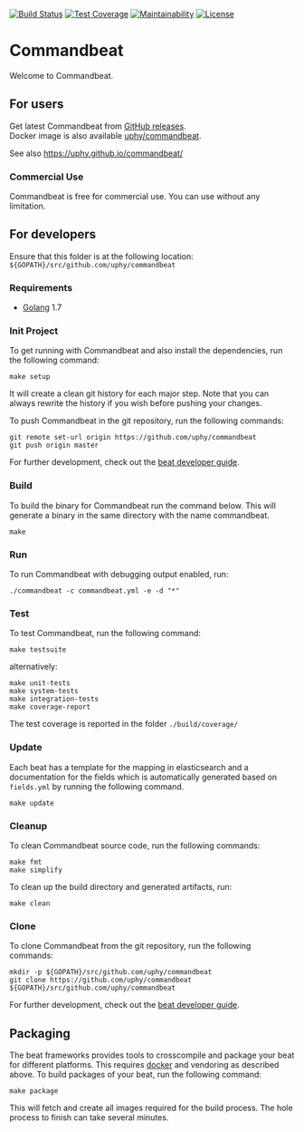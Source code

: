[![Build Status](https://travis-ci.org/uphy/commandbeat.svg?branch=develop)](https://travis-ci.org/uphy/commandbeat)
[![Test Coverage](https://api.codeclimate.com/v1/badges/860e57d9ca3c20643803/test_coverage)](https://codeclimate.com/github/uphy/commandbeat/test_coverage)
[![Maintainability](https://api.codeclimate.com/v1/badges/860e57d9ca3c20643803/maintainability)](https://codeclimate.com/github/uphy/commandbeat/maintainability)
[![License](https://img.shields.io/badge/License-Apache%202.0-blue.svg)](https://opensource.org/licenses/Apache-2.0)

# Commandbeat

Welcome to Commandbeat.

## For users

Get latest Commandbeat from [GitHub releases](https://github.com/uphy/commandbeat/releases).  
Docker image is also available [uphy/commandbeat](https://hub.docker.com/r/uphy/commandbeat/).

See also https://uphy.github.io/commandbeat/

### Commercial Use

Commandbeat is free for commercial use.
You can use without any limitation.

## For developers

Ensure that this folder is at the following location:
`${GOPATH}/src/github.com/uphy/commandbeat`

### Requirements

* [Golang](https://golang.org/dl/) 1.7

### Init Project
To get running with Commandbeat and also install the
dependencies, run the following command:

```
make setup
```

It will create a clean git history for each major step. Note that you can always rewrite the history if you wish before pushing your changes.

To push Commandbeat in the git repository, run the following commands:

```
git remote set-url origin https://github.com/uphy/commandbeat
git push origin master
```

For further development, check out the [beat developer guide](https://www.elastic.co/guide/en/beats/libbeat/current/new-beat.html).

### Build

To build the binary for Commandbeat run the command below. This will generate a binary
in the same directory with the name commandbeat.

```
make
```


### Run

To run Commandbeat with debugging output enabled, run:

```
./commandbeat -c commandbeat.yml -e -d "*"
```


### Test

To test Commandbeat, run the following command:

```
make testsuite
```

alternatively:
```
make unit-tests
make system-tests
make integration-tests
make coverage-report
```

The test coverage is reported in the folder `./build/coverage/`

### Update

Each beat has a template for the mapping in elasticsearch and a documentation for the fields
which is automatically generated based on `fields.yml` by running the following command.

```
make update
```


### Cleanup

To clean  Commandbeat source code, run the following commands:

```
make fmt
make simplify
```

To clean up the build directory and generated artifacts, run:

```
make clean
```


### Clone

To clone Commandbeat from the git repository, run the following commands:

```
mkdir -p ${GOPATH}/src/github.com/uphy/commandbeat
git clone https://github.com/uphy/commandbeat ${GOPATH}/src/github.com/uphy/commandbeat
```


For further development, check out the [beat developer guide](https://www.elastic.co/guide/en/beats/libbeat/current/new-beat.html).


## Packaging

The beat frameworks provides tools to crosscompile and package your beat for different platforms. This requires [docker](https://www.docker.com/) and vendoring as described above. To build packages of your beat, run the following command:

```
make package
```

This will fetch and create all images required for the build process. The hole process to finish can take several minutes.
